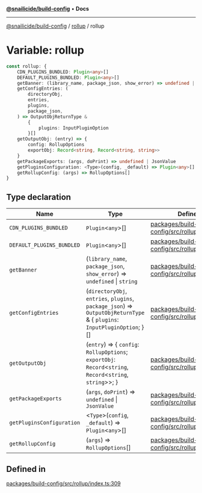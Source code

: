 [**@snailicide/build-config**](../../README.md) • **Docs**

---

[@snailicide/build-config](../../README.md) / [rollup](../README.md) / rollup

# Variable: rollup

```ts
const rollup: {
    CDN_PLUGINS_BUNDLED: Plugin<any>[]
    DEFAULT_PLUGINS_BUNDLED: Plugin<any>[]
    getBanner: (library_name, package_json, show_error) => undefined | string
    getConfigEntries: (
        directoryObj,
        entries,
        plugins,
        package_json,
    ) => OutputObjReturnType &
        {
            plugins: InputPluginOption
        }[]
    getOutputObj: (entry) => {
        config: RollupOptions
        exportObj: Record<string, Record<string, string>>
    }
    getPackageExports: (args, doPrint) => undefined | JsonValue
    getPluginsConfiguration: <Type>(config, _default) => Plugin<any>[]
    getRollupConfig: (args) => RollupOptions[]
}
```

## Type declaration

| Name | Type | Defined in |
| --- | --- | --- |
| `CDN_PLUGINS_BUNDLED` | `Plugin`\<`any`\>[] | [packages/build-config/src/rollup/index.ts:310](https://github.com/gbtunney/snailicide-monorepo/blob/000ebd5e5e0a4dc99abffd69e23184713d3a934a/packages/build-config/src/rollup/index.ts#L310) |
| `DEFAULT_PLUGINS_BUNDLED` | `Plugin`\<`any`\>[] | [packages/build-config/src/rollup/index.ts:311](https://github.com/gbtunney/snailicide-monorepo/blob/000ebd5e5e0a4dc99abffd69e23184713d3a934a/packages/build-config/src/rollup/index.ts#L311) |
| `getBanner` | (`library_name`, `package_json`, `show_error`) => `undefined` \| `string` | [packages/build-config/src/rollup/index.ts:312](https://github.com/gbtunney/snailicide-monorepo/blob/000ebd5e5e0a4dc99abffd69e23184713d3a934a/packages/build-config/src/rollup/index.ts#L312) |
| `getConfigEntries` | (`directoryObj`, `entries`, `plugins`, `package_json`) => `OutputObjReturnType` & \{ `plugins`: `InputPluginOption`; \}[] | [packages/build-config/src/rollup/index.ts:313](https://github.com/gbtunney/snailicide-monorepo/blob/000ebd5e5e0a4dc99abffd69e23184713d3a934a/packages/build-config/src/rollup/index.ts#L313) |
| `getOutputObj` | (`entry`) => \{ `config`: `RollupOptions`; `exportObj`: `Record`\<`string`, `Record`\<`string`, `string`\>\>; \} | [packages/build-config/src/rollup/index.ts:314](https://github.com/gbtunney/snailicide-monorepo/blob/000ebd5e5e0a4dc99abffd69e23184713d3a934a/packages/build-config/src/rollup/index.ts#L314) |
| `getPackageExports` | (`args`, `doPrint`) => `undefined` \| `JsonValue` | [packages/build-config/src/rollup/index.ts:315](https://github.com/gbtunney/snailicide-monorepo/blob/000ebd5e5e0a4dc99abffd69e23184713d3a934a/packages/build-config/src/rollup/index.ts#L315) |
| `getPluginsConfiguration` | \<`Type`\>(`config`, `_default`) => `Plugin`\<`any`\>[] | [packages/build-config/src/rollup/index.ts:316](https://github.com/gbtunney/snailicide-monorepo/blob/000ebd5e5e0a4dc99abffd69e23184713d3a934a/packages/build-config/src/rollup/index.ts#L316) |
| `getRollupConfig` | (`args`) => `RollupOptions`[] | [packages/build-config/src/rollup/index.ts:317](https://github.com/gbtunney/snailicide-monorepo/blob/000ebd5e5e0a4dc99abffd69e23184713d3a934a/packages/build-config/src/rollup/index.ts#L317) |

## Defined in

[packages/build-config/src/rollup/index.ts:309](https://github.com/gbtunney/snailicide-monorepo/blob/000ebd5e5e0a4dc99abffd69e23184713d3a934a/packages/build-config/src/rollup/index.ts#L309)
